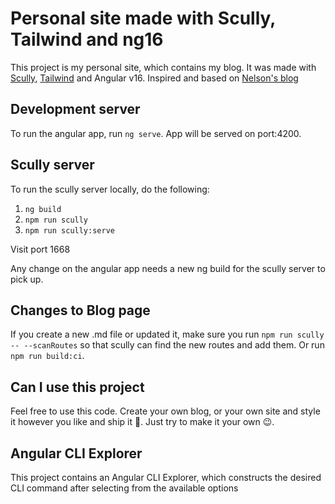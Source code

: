 # Personal site made with Scully, Tailwind and ng16

This project is my personal site, which contains my blog. It was made with [Scully](https://scully.io/), [Tailwind](https://tailwindcss.com/docs/installation) and Angular v16.
Inspired and based on [Nelson's blog](https://github.com/nelsongutidev)

## Development server

To run the angular app, run `ng serve`. App will be served on port:4200.

## Scully server

To run the scully server locally, do the following:

1. `ng build`
2. `npm run scully`
3. `npm run scully:serve`

Visit port 1668

Any change on the angular app needs a new ng build for the scully server to pick up.

## Changes to Blog page

If you create a new .md file or updated it, make sure you run `npm run scully -- --scanRoutes` so that scully can find the new routes and add them.
Or run `npm run build:ci`.

## Can I use this project

Feel free to use this code. Create your own blog, or your own site and style it however you like and ship it 🚀. Just try to make it your own 😉.

## Angular CLI Explorer

This project contains an Angular CLI Explorer, which constructs the desired CLI command after selecting from the available options
